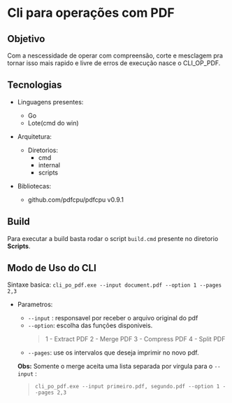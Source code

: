 # Cli para operações com PDF

## Objetivo

Com a nescessidade de operar com compreensão, corte e mesclagem pra tornar isso mais rapido e livre de erros de execução nasce o CLI_OP_PDF.

## Tecnologias

- Linguagens presentes:
  - Go
  - Lote(cmd do win)

- Arquitetura:
  - Diretorios:
    - cmd
    - internal
    - scripts

- Bibliotecas:
  - github.com/pdfcpu/pdfcpu v0.9.1

## Build

Para executar a build basta rodar o script `build.cmd` presente no diretorio __Scripts__.

## Modo de Uso do CLI

Sintaxe basica:
`cli_po_pdf.exe --input document.pdf --option 1 --pages 2,3`

- Parametros:
  - `--input` : responsavel por receber o arquivo original do pdf
  - `--option`: escolha das funções disponiveis.
    > 1 - Extract PDF
      2 - Merge PDF
      3 - Compress PDF
      4 - Split PDF
  - `--pages`: use os intervalos que deseja imprimir no novo pdf.
  
  __Obs:__ Somente o merge aceita uma lista separada por virgula para o `--input` : 
    >`cli_po_pdf.exe --input primeiro.pdf, segundo.pdf --option 1 --pages 2,3`
